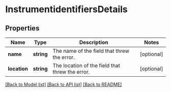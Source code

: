 # InstrumentidentifiersDetails

## Properties
Name | Type | Description | Notes
------------ | ------------- | ------------- | -------------
**name** | **string** | The name of the field that threw the error. | [optional] 
**location** | **string** | The location of the field that threw the error. | [optional] 

[[Back to Model list]](../README.md#documentation-for-models) [[Back to API list]](../README.md#documentation-for-api-endpoints) [[Back to README]](../README.md)



